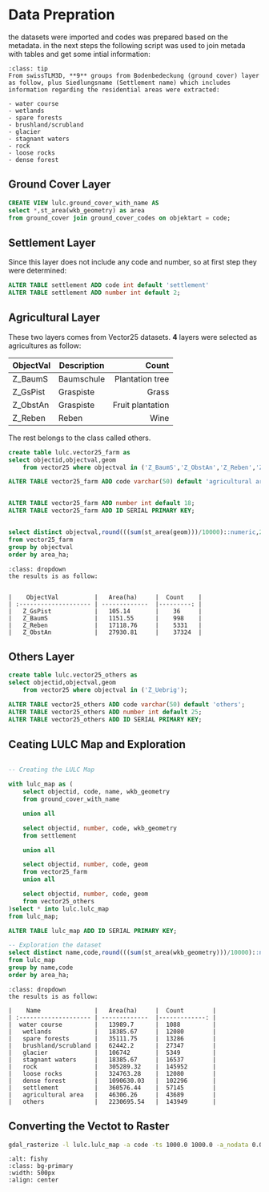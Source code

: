 # Data Prepration

the datasets were imported and codes was prepared based on the metadata. in the next steps the following script was used to join metada with tables and get some intial information:


```{admonition} Classes
:class: tip
From swissTLM3D, **9** groups from Bodenbedeckung (ground cover) layer as follow, plus Siedlungsname (Settlement name) which includes information regarding the residential areas were extracted:

- water course
- wetlands
- spare forests
- brushland/scrubland
- glacier
- stagnant waters
- rock
- loose rocks
- dense forest
```
## Ground Cover Layer

```sql
CREATE VIEW lulc.ground_cover_with_name AS
select *,st_area(wkb_geometry) as area
from ground_cover join ground_cover_codes on objektart = code;
```

## Settlement Layer


Since this layer does not include any code and number, so at first step they were determined:

```sql
ALTER TABLE settlement ADD code int default 'settlement'
ALTER TABLE settlement ADD number int default 2;
```

## Agricultural Layer

These two layers comes from Vector25 datasets. **4** layers were selected as agricultures as follow:

|    ObjectVal          |   Description  |  Count            |
| :-------------------- | -------------  |-----------------: |
|   Z_BaumS             |   Baumschule   |  Plantation tree  |
|   Z_GsPist            |   Graspiste    |  Grass            |
|   Z_ObstAn            |   Graspiste    |  Fruit plantation |
|   Z_Reben             |   Reben        |  Wine             | 

The rest belongs to the class called others.

```sql
create table lulc.vector25_farm as
select objectid,objectval,geom
    from vector25 where objectval in ('Z_BaumS','Z_ObstAn','Z_Reben','Z_GsPist');

ALTER TABLE vector25_farm ADD code varchar(50) default 'agricultural area';


ALTER TABLE vector25_farm ADD number int default 18;
ALTER TABLE vector25_farm ADD ID SERIAL PRIMARY KEY;


select distinct objectval,round(((sum(st_area(geom)))/10000)::numeric,2) as area_ha, count(*)
from vector25_farm
group by objectval
order by area_ha;
```

```{note}
:class: dropdown
the results is as follow:


|    ObjectVal          |   Area(ha)     |  Count    |
| :-------------------- | -------------  |---------: |
|   Z_GsPist            |   105.14       |    36     |
|   Z_BaumS             |   1151.55      |    998    |
|   Z_Reben             |   17118.76     |    5331   |
|   Z_ObstAn            |   27930.81     |    37324  |
```

## Others Layer

```sql
create table lulc.vector25_others as
select objectid,objectval,geom
    from vector25 where objectval in ('Z_Uebrig');

ALTER TABLE vector25_others ADD code varchar(50) default 'others';
ALTER TABLE vector25_others ADD number int default 25;
ALTER TABLE vector25_others ADD ID SERIAL PRIMARY KEY;
```

## Ceating LULC Map and Exploration
```sql

-- Creating the LULC Map

with lulc_map as (
    select objectid, code, name, wkb_geometry
    from ground_cover_with_name

    union all

    select objectid, number, code, wkb_geometry
    from settlement

    union all

    select objectid, number, code, geom
    from vector25_farm
    union all

    select objectid, number, code, geom
    from vector25_others
)select * into lulc.lulc_map
from lulc_map;

ALTER TABLE lulc_map ADD ID SERIAL PRIMARY KEY;
```


```sql
-- Exploration the dataset
select distinct name,code,round(((sum(st_area(wkb_geometry)))/10000)::numeric,2) as area_ha, count(*)
from lulc_map
group by name,code
order by area_ha;
```

```{note}
:class: dropdown
the results is as follow:

|    Name               |   Area(ha)     |  Count        |
| :-------------------- | -------------  |-------------: |
|  water course         |   13989.7      |  1088         |
|   wetlands            |   18385.67     |  12080        |
|   spare forests       |   35111.75     |  13286        |
|   brushland/scrubland |   62442.2      |  27347        | 
|   glacier             |   106742       |  5349         |
|   stagnant waters     |   18385.67     |  16537        | 
|   rock                |   305289.32    |  145952       |
|   loose rocks         |   324763.28    |  12080        |
|   dense forest        |   1090630.03   |  102296       |
|   settlement          |   360576.44    |  57145        |
|   agricultural area   |   46306.26     |  43689        |
|   others              |   2230695.54   |  143949       |
```


## Converting the Vectot to Raster
```bash
gdal_rasterize -l lulc.lulc_map -a code -ts 1000.0 1000.0 -a_nodata 0.0 -te 485422.117343434 75159.3856499034 834069.939666441 298248.830831526 -ot Float32 -of GTiff "PG:dbname='pochasdb' host=127.0.0.2 port=5432 user='gis' password='gis'" swiss_lulc_map.tif
```


```{image} /pics/lulc_map.PNG
:alt: fishy
:class: bg-primary
:width: 500px
:align: center
```


